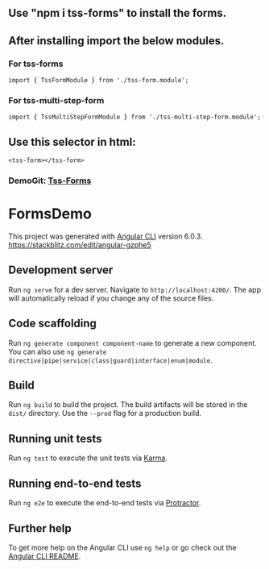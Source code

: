 ## Use "npm i tss-forms" to install the forms.

## After installing import the below modules.

### For tss-forms

`import { TssFormModule } from './tss-form.module';`

### For tss-multi-step-form

`import { TssMultiStepFormModule } from './tss-multi-step-form.module';`

## Use this selector in html:
  ` <tss-form></tss-form> `

### DemoGit: [Tss-Forms](https://angular-gzphe5.stackblitz.io)


# FormsDemo

This project was generated with [Angular CLI](https://github.com/angular/angular-cli) version 6.0.3.
https://stackblitz.com/edit/angular-gzphe5

## Development server

Run `ng serve` for a dev server. Navigate to `http://localhost:4200/`. The app will automatically reload if you change any of the source files.

## Code scaffolding

Run `ng generate component component-name` to generate a new component. You can also use `ng generate directive|pipe|service|class|guard|interface|enum|module`.

## Build

Run `ng build` to build the project. The build artifacts will be stored in the `dist/` directory. Use the `--prod` flag for a production build.

## Running unit tests

Run `ng test` to execute the unit tests via [Karma](https://karma-runner.github.io).

## Running end-to-end tests

Run `ng e2e` to execute the end-to-end tests via [Protractor](http://www.protractortest.org/).

## Further help

To get more help on the Angular CLI use `ng help` or go check out the [Angular CLI README](https://github.com/angular/angular-cli/blob/master/README.md).
